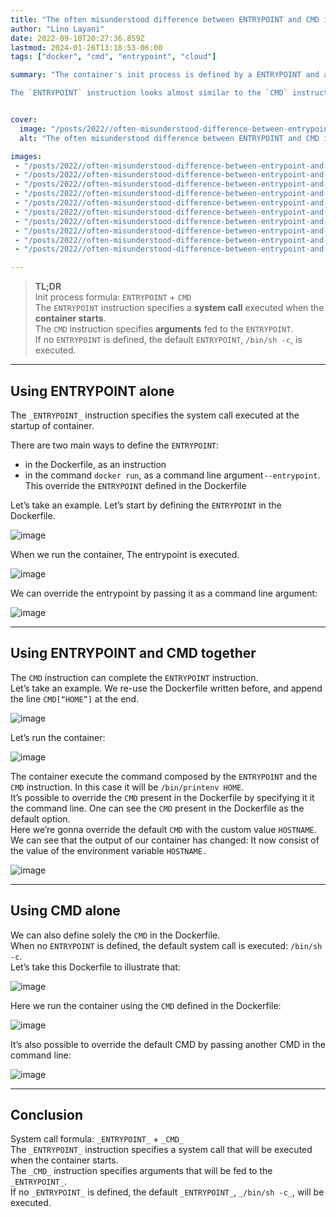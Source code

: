 ```yaml
---
title: "The often misunderstood difference between ENTRYPOINT and CMD in Docker"
author: "Lino Layani"
date: 2022-09-10T20:27:36.859Z
lastmod: 2024-01-26T13:18:53-06:00
tags: ["docker", "cmd", "entrypoint", "cloud"]

summary: "The container's init process is defined by a ENTRYPOINT and a CMD instruction. 

The `ENTRYPOINT` instruction looks almost similar to the `CMD` instruction. Both of them help to define the init process of the container. What is the difference between those two ?"


cover:
  image: "/posts/2022//often-misunderstood-difference-between-entrypoint-and-cmd-in-docker/images/1.png"
  alt: "The often misunderstood difference between ENTRYPOINT and CMD in Docker"

images:
 - "/posts/2022//often-misunderstood-difference-between-entrypoint-and-cmd-in-docker/images/1.png"
 - "/posts/2022//often-misunderstood-difference-between-entrypoint-and-cmd-in-docker/images/2.png"
 - "/posts/2022//often-misunderstood-difference-between-entrypoint-and-cmd-in-docker/images/3.gif"
 - "/posts/2022//often-misunderstood-difference-between-entrypoint-and-cmd-in-docker/images/4.gif"
 - "/posts/2022//often-misunderstood-difference-between-entrypoint-and-cmd-in-docker/images/5.png"
 - "/posts/2022//often-misunderstood-difference-between-entrypoint-and-cmd-in-docker/images/6.gif"
 - "/posts/2022//often-misunderstood-difference-between-entrypoint-and-cmd-in-docker/images/7.gif"
 - "/posts/2022//often-misunderstood-difference-between-entrypoint-and-cmd-in-docker/images/8.png"
 - "/posts/2022//often-misunderstood-difference-between-entrypoint-and-cmd-in-docker/images/9.gif"
 - "/posts/2022//often-misunderstood-difference-between-entrypoint-and-cmd-in-docker/images/10.gif"

---
```


> **TL;DR**  
> Init process formula: `ENTRYPOINT` + `CMD`  
> The `ENTRYPOINT` instruction specifies a **system call** executed when the **container starts**.  
> The `CMD` instruction specifies **arguments** fed to the `ENTRYPOINT`.  
> If no `ENTRYPOINT` is defined, the default `ENTRYPOINT`, `/bin/sh -c`, is executed.

---

## Using ENTRYPOINT alone

The `_ENTRYPOINT_` instruction specifies the system call executed at the startup of container.

There are two main ways to define the `ENTRYPOINT`:

- in the Dockerfile, as an instruction
- in the command `docker run`, as a command line argument `--entrypoint`. This override the `ENTRYPOINT` defined in the Dockerfile

Let’s take an example. Let’s start by defining the `ENTRYPOINT` in the Dockerfile.

![image](/posts/2022//often-misunderstood-difference-between-entrypoint-and-cmd-in-docker/images/2.png#center)

When we run the container, The entrypoint is executed.

![image](/posts/2022//often-misunderstood-difference-between-entrypoint-and-cmd-in-docker/images/3.gif#center)

We can override the entrypoint by passing it as a command line argument:

![image](/posts/2022//often-misunderstood-difference-between-entrypoint-and-cmd-in-docker/images/4.gif#center)

---

## Using ENTRYPOINT and CMD together

The `CMD` instruction can complete the `ENTRYPOINT` instruction.  
Let’s take an example. We re-use the Dockerfile written before, and append the line `CMD[“HOME”]` at the end.

![image](/posts/2022//often-misunderstood-difference-between-entrypoint-and-cmd-in-docker/images/5.png#center)

Let’s run the container:

![image](/posts/2022//often-misunderstood-difference-between-entrypoint-and-cmd-in-docker/images/6.gif#center)

The container execute the command composed by the `ENTRYPOINT` and the `CMD` instruction. In this case it will be `/bin/printenv HOME`.  
It’s possible to override the `CMD` present in the Dockerfile by specifying it it the command line. One can see the `CMD` present in the Dockerfile as the default option.  
Here we’re gonna override the default `CMD` with the custom value `HOSTNAME`. We can see that the output of our container has changed: It now consist of the value of the environment variable `HOSTNAME.`

![image](/posts/2022//often-misunderstood-difference-between-entrypoint-and-cmd-in-docker/images/7.gif#center)

---

## Using CMD alone

We can also define solely the `CMD` in the Dockerfile.  
When no `ENTRYPOINT` is defined, the default system call is executed: `/bin/sh -c`.  
Let’s take this Dockerfile to illustrate that:

![image](/posts/2022//often-misunderstood-difference-between-entrypoint-and-cmd-in-docker/images/8.png#center)

Here we run the container using the `CMD` defined in the Dockerfile:

![image](/posts/2022//often-misunderstood-difference-between-entrypoint-and-cmd-in-docker/images/9.gif#center)

It’s also possible to override the default CMD by passing another CMD in the command line:

![image](/posts/2022//often-misunderstood-difference-between-entrypoint-and-cmd-in-docker/images/10.gif#center)

---

## Conclusion

System call formula: `_ENTRYPOINT_` + `_CMD_`  
The `_ENTRYPOINT_` instruction specifies a system call that will be executed when the container starts.  
The `_CMD_` instruction specifies arguments that will be fed to the `_ENTRYPOINT_`.  
If no `_ENTRYPOINT_` is defined, the default `_ENTRYPOINT_`, `_/bin/sh -c_`, will be executed.
